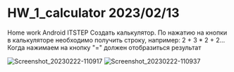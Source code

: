 # HW_1_calculator 2023/02/13
Home work Android ITSTEP
Создать калькулятор.
По нажатию на кнопки в калькуляторе необходимо
получить строку, например: 2 + 3 * 2 + 2...
Когда нажимаем на кнопку "=" должен отобразиться результат

![Screenshot_20230222-110917](https://user-images.githubusercontent.com/81587903/220577588-605b1638-ef3c-4f5e-b531-afcc9d6cf021.png)
![Screenshot_20230222-110937](https://user-images.githubusercontent.com/81587903/220577553-7e8155fa-0295-46d2-a471-6535aaf12eb7.png)

